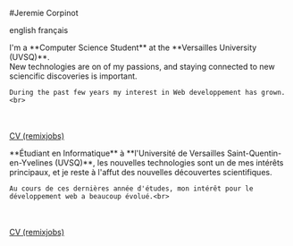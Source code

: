 <!-- 
	NOTE:
	Forced to write HTML tags because of the non-consideration
	of markdown syntax inside html tags (ie. inside a <div></div> for example) 
-->
#Jeremie Corpinot

<div class="resume">
<div class="horizontal_nav">
	<span data="english" selected="true" class="lang_button">english</span>
	<span data="francais" selected="false" class="lang_button">français</span>
</div>

<div class="english_resume">
<p>
	I'm a **Computer Science Student** at the **Versailles University (UVSQ)**.<br>
	New technologies are on of my passions, and staying connected to new sciencific discoveries is important.<br>
    
	During the past few years my interest in Web developpement has grown.<br>
</p>

<br><br>
[CV (remixjobs)](https://remixjobs.com/cv/Jeremie-Corpinot/5140abdc07bed)

</div>




<div class="french_resume">
<p>
	**Étudiant en Informatique** à **l'Université de Versailles Saint-Quentin-en-Yvelines (UVSQ)**, les nouvelles technologies sont un de mes intérêts principaux, et je reste à l'affut des nouvelles découvertes scientifiques.<br>

	Au cours de ces dernières année d'études, mon intérêt pour le développement web a beaucoup évolué.<br>
</p>


<br><br>
[CV (remixjobs)](https://remixjobs.com/cv/Jeremie-Corpinot/5140abdc07bed)
</div>

</div>